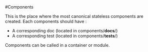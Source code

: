 #Components

This is the place where the most canonical stateless components are created.
Each components should have :

- A corresponding doc (located in components/**docs**/)
- A corresponding test (located in components/**tests**/)

Components can be called in a container or module.
